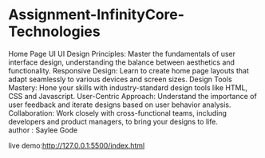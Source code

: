 # Assignment-InfinityCore-Technologies
Home Page UI
UI Design Principles: Master the fundamentals of user interface design, understanding the balance between aesthetics and functionality.
Responsive Design: Learn to create home page layouts that adapt seamlessly to various devices and screen sizes.
Design Tools Mastery: Hone your skills with industry-standard design tools like HTML, CSS and Javascript.
User-Centric Approach: Understand the importance of user feedback and iterate designs based on user behavior analysis.
Collaboration: Work closely with cross-functional teams, including developers and product managers, to bring your designs to life.
<br>
author : Saylee Gode

live demo:http://127.0.0.1:5500/index.html
